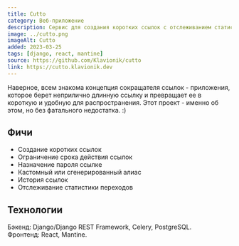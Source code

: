 ```yaml
---
title: Cutto
category: Веб-приложение
description: Сервис для создания коротких ссылок с отслеживанием статистики переходов.
image: ../cutto.png
imageAlt: Cutto
added: 2023-03-25
tags: [django, react, mantine]
source: https://github.com/Klavionik/cutto
link: https://cutto.klavionik.dev
---
```


Наверное, всем знакома концепция сокращателя ссылок - приложения, которое берет
неприлично длинную ссылку и превращает ее в короткую и удобную для распространения. Этот
проект - именно об этом, но без фатального недостатка. :)

## Фичи

- Создание коротких ссылок
- Ограничение срока действия ссылок
- Назначение пароля ссылке
- Кастомный или сгенерированный алиас
- История ссылок
- Отслеживание статистики переходов

## Технологии

Бэкенд: Django/Django REST Framework, Celery, PostgreSQL.  
Фронтенд: React, Mantine.
